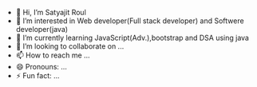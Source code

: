 - 👋 Hi, I’m Satyajit Roul
- 👀 I’m interested in Web developer(Full stack developer) and Softwere developer(java)
- 🌱 I’m currently learning JavaScript(Adv.),bootstrap and DSA using java
- 💞️ I’m looking to collaborate on ...
- 📫 How to reach me ...
- 😄 Pronouns: ...
- ⚡ Fun fact: ...

<!---
satya-roul03/satya-roul03 is a ✨ special ✨ repository because its `README.md` (this file) appears on your GitHub profile.
You can click the Preview link to take a look at your changes.
--->

